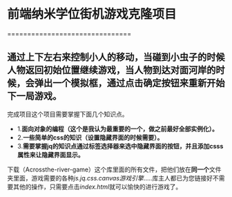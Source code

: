 
# 前端纳米学位街机游戏克隆项目
===============================

## 通过上下左右来控制小人的移动，当碰到小虫子的时候人物返回初始位置继续游戏，当人物到达对面河岸的时候，会弹出一个模拟框，通过点击确定按钮来重新开始下一局游戏。
完成项目这个项目需要掌握下面几个知识点。
- 1.**面向对象的编程（这个是我认为最重要的一个，做之前最好全部实例化）。**
- 2.**一些简单的css的知识（设置隐藏界面的时候需要）。**
- 3.**需要掌握jq的知识点通过标签选择器来选中隐藏界面的按钮，并且添加csss属性来让隐藏界面显示。**

下载（Acrossthe-river-game）这个库里面的所有文件，把他们放在**同一个**文件夹里面，游戏需要的各种*js.jq.css.canvas游戏引擎*.....库主人都已为您链接好不需要其他的操作，只需要点击*index.html*就可以愉快的进行游戏了。

